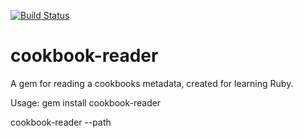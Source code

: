 [![Build Status](https://secure.travis-ci.org/keviny22/cookbook-reader.png)](http://travis-ci.org/keviny22/cookbook-reader)


cookbook-reader
===============

A gem for reading a cookbooks metadata, created for learning Ruby.

Usage: gem install cookbook-reader

cookbook-reader --path <path to cookbook directory>

